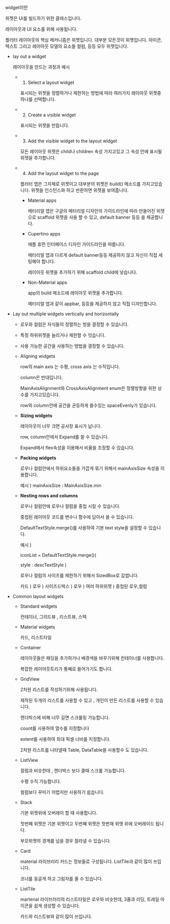 widget이란

위젯은 Ui를 빌드하기 위한 클래스입니다.

레이아웃과 UI 요소를 위해 사용됩니다.

플러터 레이아웃의 핵심 메커니즘은 위젯입니다. 대부분 모든것이 위젯입니다. 아이콘, 텍스트 그리고 레이아웃 모델의 요소들 컬럼, 등등 모두 위젯입니다.

- lay out a widget
    
    레이아웃을 만드는 과정과 예시
    
    - 1. Select a layout widget
        
        표시되는 위젯을 정렬하거나 제한하는 방법에 따라 여러가지 레이아웃 위젯중 하나를 선택합니다.
        
    - 2. Create a visible widget
        
        표시되는 위젯을 만듭니다.
        
    - 3. Add the visible widget to the layout widget
        
        모든 레이아웃 위젯은 child나 children 속성 가지고있고 그 속성 안에 표시될 위젯을 추가합니다.
        
    - 4. Add the layout widget to the page
        
        플러터 앱은 그자체로 위젯이고 대부분의 위젯은 build() 메소드를 가지고있습니다. 위젯을 인스턴스화 하고 반환하면 위젯을 보여줍니다.
        
        - Material apps
            
            메터리얼 앱은 구글의 메터리얼 디자인의 가이드라인에 따라 만들어진 위젯으로 scaffold 위젯을 사용 할 수 있고, default banner 등등 을 제공합니다.
            
        - Cupertino apps
            
            애플 휴먼 인터페이스 디자인 가이드라인을 따릅니다.
            
            메터리얼 앱과 다르게 default banner등등 제공하지 않고 자신이 직접 세팅해야 합니다.
            
            레이아웃 위젯을 추가하기 위해 scaffold child에 넣습니다.
            
        - Non-Material apps
            
            app의 build 메소드에 레이아웃 위젯을 추가합니다.
            
            메터리얼 앱과 같이 appbar, 등등을 제공하지 않고 직접 디자인합니다.
            
- Lay out multiple widgets vertically and horizontally
    - 로우와 컬럼은 자식들의 정렬하는 방을 결정할 수 있습니다.
    - 특정 하위위젯을 늘리거나 제한할 수 잇습니다.
    - 사용 가능한 공간을 사용하는 방법을 결정할 수 있습니다.
    
    - Aligning widgets
        
        row의 main axis 는 수평, cross axis 는 수직입니다.
        
        column은 반대입니다.
        
        MainAxisAlignment와 CrossAxisAlignment enum은 정렬방향을 위한 상수를 가지고있습니다.
        
        row와 column안에 공간을 균등하게 쓸수있는 spaceEvenly가 있습니다.
        
    - **Sizing widgets**
        
        레이아웃이 너무 크면 공사장 표시가 납니다.
        
        row, column안에서  Expand를 쓸 수 있습니다.
        
        Expand에서 flex속성을 이용해서 비율을 조정할 수 있습니다.
        
    - **Packing widgets**
        
        로우나 컬럼안에서 하위요소들을 가깝게 묶기 위해서  mainAxisSize 속성을 이용합니다.
        
        예시 )  mainAxisSize : MainAxisSize.min
        
    - **Nesting rows and columns**
        
        로우나 컬럼안에 로우나 컬럼을 중첩 시킬 수 있습니다.
        
        중첩된 레이아웃 코드를 변수나 함수에 담아서 쓸 수 있습니다.
        
        DefaultTextStyle.merge()를 사용하여 기본 text style을 설정할 수 있습니다.
        
        예시 ) 
        
        iconList = DefaultTextStyle.merge()(
        
        style : descTextStyle )
        
        로우나 컬럼의 사이즈를 제한하기 위해서 SizedBox로 감쌉니다.
        
        카드 ) 로우 ) 사이즈드박스 ) 로우 ) 여러 하위위젯 ) 중첩된 로우,컬럼
        
- Common layout widgets
    - Standard widgets
        
        컨테이너, 그리드뷰 , 리스트뷰, 스택
        
    - Material widgets
        
        카드, 리스트타일
        
    - Container
        
        레이아웃들은 패딩을 추가하거나 배경색을 바꾸기위해 컨테이너를 사용합니다.
        
        복잡한 레이아웃트리가 통째로 들어가기도 합니다.
        
    - GridView
        
        2차원 리스트를 작성하기위해 사용됩니다.
        
        제작된 두개의 리스트를 사용할 수 있고 , 개인이 만든 리스트를 사용할 수 있습니다.
        
        렌더박스에 비해 너무 길면 스크롤링 가능합니다.
        
        count를 사용하여 열수를 지정합니다
        
        extent를 사용하여 최대 픽셀 너비를 지정합니다.
        
        2차원 리스트를 나타낼때 Table, DataTable을 사용할수 도 있습니다.
        
    - ListView
        
        컬럼과 비슷한데 , 렌더박스 보다 클때 스크롤 가능합니다.
        
        수평 수직 가능합니다.
        
        컬럼보다 꾸미기 어렵지만 사용하기 쉽습니다.
        
    - Stack
        
        기본 위젯위에 오버레이 할 때 사용합니다.
        
        첫번째 위젯은 기본 위젯이고 두번째 위젯은 첫번재 위엣 위에 오버레이드 됩니다.
        
        부모위젯의 경계를 넘을 경우 잘라낼 수 있습니다.
        
    - Card
        
        material 라이브러리 카드는 정보들로 구성됩니다. ListTile과 같이 많이 쓰입니다.
        
        코너를 둥글게 하고 그림자를 줄 수 있습니다.
        
    - ListTile
        
        marterial 라이브러리의 리스트타일은 로우와 비슷한데, 3줄과 리딩, 트레일 아이콘을 쉽게 생성할 수 있습니다.
        
        카드와 리스트뷰와 같이 많이 쓰입니다.
